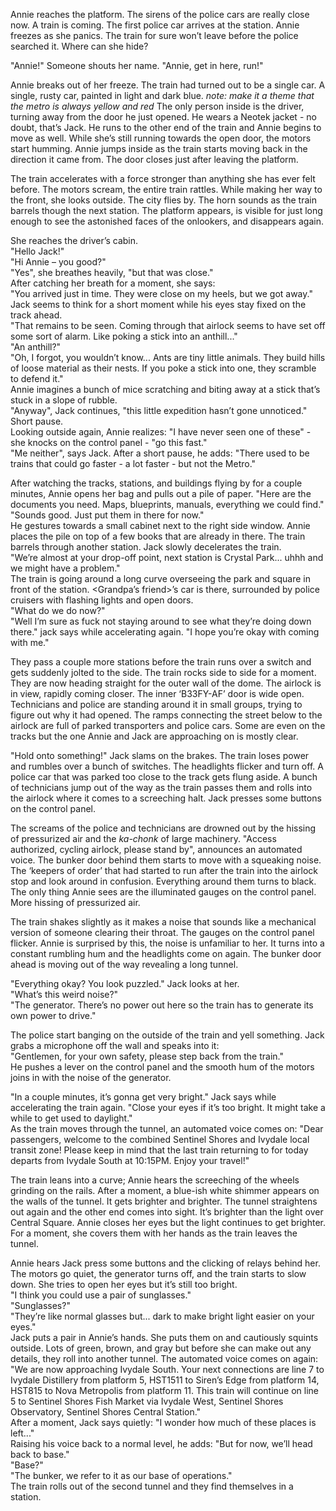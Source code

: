 Annie reaches the platform. The sirens of the police cars are really close now. A train is coming. The first police car arrives at the station. Annie freezes as she panics. The train for sure won’t leave before the police searched it. Where can she hide?

"Annie!" Someone shouts her name. "Annie, get in here, run!"

Annie breaks out of her freeze. The train had turned out to be a single car. A single, rusty car, painted in light and dark blue. *note: make it a theme that the metro is always yellow and red* The only person inside is the driver, turning away from the door he just opened. He wears a Neotek jacket - no doubt, that’s Jack. He runs to the other end of the train and Annie begins to move as well. While she’s still running towards the open door, the motors start humming. Annie jumps inside as the train starts moving back in the direction it came from. The door closes just after leaving the platform.

The train accelerates with a force stronger than anything she has ever felt before. The motors scream, the entire train rattles. While making her way to the front, she looks outside. The city flies by. The horn sounds as the train barrels though the next station. The platform appears, is visible for just long enough to see the astonished faces of the onlookers, and disappears again.

She reaches the driver’s cabin.  
"Hello Jack!"  
"Hi Annie – you good?"  
"Yes", she breathes heavily, "but that was close."  
After catching her breath for a moment, she says:  
"You arrived just in time. They were close on my heels, but we got away."  
Jack seems to think for a short moment while his eyes stay fixed on the track ahead.  
"That remains to be seen. Coming through that airlock seems to have set off some sort of alarm. Like poking a stick into an anthill..."  
"An anthill?"  
"Oh, I forgot, you wouldn’t know... Ants are tiny little animals. They build hills of loose material as their nests. If you poke a stick into one, they scramble to defend it."  
Annie imagines a bunch of mice scratching and biting away at a stick that’s stuck in a slope of rubble.  
"Anyway", Jack continues, "this little expedition hasn’t gone unnoticed."  
Short pause.  
Looking outside again, Annie realizes: "I have never seen one of these" - she knocks on the control panel - "go this fast."  
"Me neither", says Jack. After a short pause, he adds: "There used to be trains that could go faster - a lot faster - but not the Metro."

After watching the tracks, stations, and buildings flying by for a couple minutes, Annie opens her bag and pulls out a pile of paper. "Here are the documents you need. Maps, blueprints, manuals, everything we could find."  
"Sounds good. Just put them in there for now."  
He gestures towards a small cabinet next to the right side window. Annie places the pile on top of a few books that are already in there. The train barrels through another station. Jack slowly decelerates the train.  
"We’re almost at your drop-off point, next station is Crystal Park... uhhh and we might have a problem."  
The train is going around a long curve overseeing the park and square in front of the station. <Grandpa’s friend>’s car is there, surrounded by police cruisers with flashing lights and open doors.  
"What do we do now?"  
"Well I’m sure as fuck not staying around to see what they’re doing down there." jack says while accelerating again. "I hope you’re okay with coming with me."

They pass a couple more stations before the train runs over a switch and gets suddenly jolted to the side. The train rocks side to side for a moment. They are now heading straight for the outer wall of the dome. The airlock is in view, rapidly coming closer. The inner ‘B33FY-AF’ door is wide open. Technicians and police are standing around it in small groups, trying to figure out why it had opened. The ramps connecting the street below to the airlock are full of parked transporters and police cars. Some are even on the tracks but the one Annie and Jack are approaching on is mostly clear.

"Hold onto something!" Jack slams on the brakes. The train loses power and rumbles over a bunch of switches. The headlights flicker and turn off. A police car that was parked too close to the track gets flung aside. A bunch of technicians jump out of the way as the train passes them and rolls into the airlock where it comes to a screeching halt. Jack presses some buttons on the control panel.

The screams of the police and technicians are drowned out by the hissing of pressurized air and the *ka-chonk* of large machinery. "Access authorized, cycling airlock, please stand by", announces an automated voice. The bunker door behind them starts to move with a squeaking noise. The ‘keepers of order’ that had started to run after the train into the airlock stop and look around in confusion. Everything around them turns to black. The only thing Annie sees are the illuminated gauges on the control panel. More hissing of pressurized air.

The train shakes slightly as it makes a noise that sounds like a mechanical version of someone clearing their throat. The gauges on the control panel flicker. Annie is surprised by this, the noise is unfamiliar to her. It turns into a constant rumbling hum and the headlights come on again. The bunker door ahead is moving out of the way revealing a long tunnel.

"Everything okay? You look puzzled." Jack looks at her.  
"What’s this weird noise?"  
"The generator. There’s no power out here so the train has to generate its own power to drive."

The police start banging on the outside of the train and yell something. Jack grabs a microphone off the wall and speaks into it:  
"Gentlemen, for your own safety, please step back from the train."  
He pushes a lever on the control panel and the smooth hum of the motors joins in with the noise of the generator.

"In a couple minutes, it’s gonna get very bright." Jack says while accelerating the train again. "Close your eyes if it’s too bright. It might take a while to get used to daylight."  
As the train moves through the tunnel, an automated voice comes on: "Dear passengers, welcome to the combined Sentinel Shores and Ivydale local transit zone! Please keep in mind that the last train returning to <underground city> for today departs from Ivydale South at 10:15PM. Enjoy your travel!"

The train leans into a curve; Annie hears the screeching of the wheels grinding on the rails. After a moment, a blue-ish white shimmer appears on the walls of the tunnel. It gets brighter and brighter. The tunnel straightens out again and the other end comes into sight. It’s brighter than the light over Central Square. Annie closes her eyes but the light continues to get brighter. For a moment, she covers them with her hands as the train leaves the tunnel.

Annie hears Jack press some buttons and the clicking of relays behind her. The motors go quiet, the generator turns off, and the train starts to slow down. She tries to open her eyes but it’s still too bright.  
"I think you could use a pair of sunglasses."  
"Sunglasses?"  
"They’re like normal glasses but... dark to make bright light easier on your eyes."  
Jack puts a pair in Annie’s hands. She puts them on and cautiously squints outside. Lots of green, brown, and gray but before she can make out any details, they roll into another tunnel. The automated voice comes on again:  
"We are now approaching Ivydale South. Your next connections are line 7 to Ivydale Distillery from platform 5, HST1511 to Siren’s Edge from platform 14, HST815 to Nova Metropolis from platform 11. This train will continue on line 5 to Sentinel Shores Fish Market via Ivydale West, Sentinel Shores Observatory, Sentinel Shores Central Station."  
After a moment, Jack says quietly: "I wonder how much of these places is left..."  
Raising his voice back to a normal level, he adds: "But for now, we’ll head back to base."  
"Base?"  
"The bunker, we refer to it as our base of operations."  
The train rolls out of the second tunnel and they find themselves in a station.